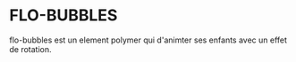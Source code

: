 FLO-BUBBLES
===========

flo-bubbles est un element polymer qui d'animter ses enfants avec un effet de rotation.